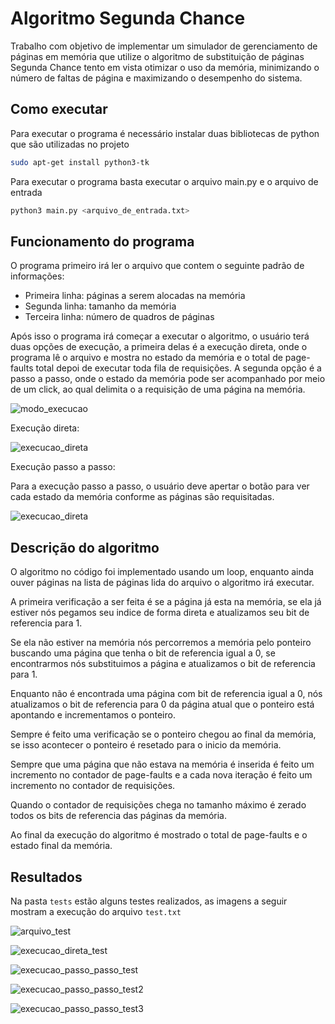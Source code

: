 # Algoritmo Segunda Chance
Trabalho com objetivo de implementar um simulador de gerenciamento de páginas em memória que utilize o algoritmo de substituição de páginas Segunda Chance tento em vista otimizar o uso da memória, minimizando o número de faltas de página e maximizando o desempenho do sistema.

## Como executar
Para executar o programa é necessário instalar duas bibliotecas de python que são utilizadas no projeto

```bash
sudo apt-get install python3-tk
```

Para executar o programa basta executar o arquivo main.py e o arquivo de entrada

```bash
python3 main.py <arquivo_de_entrada.txt>
```

## Funcionamento do programa

O programa primeiro irá ler o arquivo que contem o seguinte padrão de informações:
 - Primeira linha: páginas a serem alocadas na memória
 - Segunda linha: tamanho da memória
 - Terceira linha: número de quadros de páginas

Após isso o programa irá começar a executar o algoritmo, o usuário terá duas opções de execução, a primeira delas é a execução direta, onde o programa lê o arquivo e mostra no estado da memória e o total de page-faults total depoi de executar toda fila de requisições. A segunda opção é a passo a passo, onde o estado da memória pode ser acompanhado por meio de um click, ao qual delimita o a requisição de uma página na memória.

![modo_execucao](./Images/modo_execucao.png)

Execução direta:

![execucao_direta](./Images/execucao_direta.png)

Execução passo a passo:

Para a execução passo a passo, o usuário deve apertar o botão para ver cada estado da memória conforme as páginas são requisitadas.

![execucao_direta](./Images/execucao_passo_passo.png)

## Descrição do algoritmo

O algoritmo no código foi implementado usando um loop, enquanto ainda ouver páginas na lista de páginas lida do arquivo o algoritmo irá executar.

A primeira verificação a ser feita é se a página já esta na memória, se ela já estiver nós pegamos seu indice de forma direta e atualizamos seu bit de referencia para 1.

Se ela não estiver na memória nós percorremos a memória pelo ponteiro buscando uma página que tenha o bit de referencia igual a 0, se encontrarmos nós substituimos a página e atualizamos o bit de referencia para 1.

Enquanto não é encontrada uma página com bit de referencia igual a 0, nós atualizamos o bit de referencia para 0 da página atual que o ponteiro está apontando e incrementamos o ponteiro.

Sempre é feito uma verificação se o ponteiro chegou ao final da memória, se isso acontecer o ponteiro é resetado para o inicio da memória.

Sempre que uma página que não estava na memória é inserida é feito um incremento no contador de page-faults e a cada nova iteração é feito um incremento no contador de requisições.

Quando o contador de requisições chega no tamanho máximo é zerado todos os bits de referencia das páginas da memória.

Ao final da execução do algoritmo é mostrado o total de page-faults e o estado final da memória.

## Resultados

Na pasta ```tests``` estão alguns testes realizados, as imagens a seguir mostram a execução do arquivo ```test.txt```

![arquivo_test](./Images/arquivo_test.png)

![execucao_direta_test](./Images/execucao_direta_test.png)

![execucao_passo_passo_test](./Images/passo_passo_test.png)

![execucao_passo_passo_test2](./Images/passo_passo_test2.png)

![execucao_passo_passo_test3](./Images/passo_passo_test3.png)
